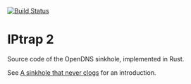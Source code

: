 [![Build Status](https://travis-ci.org/jedisct1/iptrap.png)](https://travis-ci.org/jedisct1/iptrap?branch=master)

IPtrap 2
========

Source code of the OpenDNS sinkhole, implemented in Rust.

See [A sinkhole that never clogs](http://labs.opendns.com/2014/02/28/dns-sinkhole/)
for an introduction.


